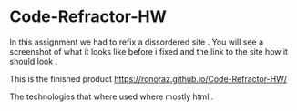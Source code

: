 # Code-Refractor-HW 

In this assignment we had to refix a dissordered site . You will see a screenshot of what it looks like before i fixed and the link to the site how it should look .  



This is the finished product https://ronoraz.github.io/Code-Refractor-HW/

The technologies that where used where mostly html . 
